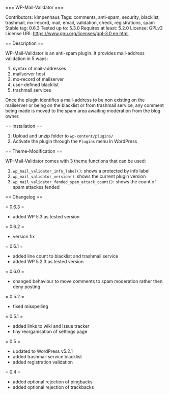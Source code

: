 === WP-Mail-Validator ===

Contributors: kimpenhaus
Tags: comments, anti-spam, security, blacklist, trashmail, mx-record, mail, email, validation, check, registrations, spam
Stable tag: 0.6.3
Tested up to: 5.3.0
Requires at least: 5.2.0
License: GPLv3
License URI: https://www.gnu.org/licenses/gpl-3.0.en.html

== Description ==

WP-Mail-Validator is an anti-spam plugin. It provides mail-address validation in 5 ways:

1. syntax of mail-addresses
2. mailserver host
3. mx-record of mailserver
4. user-defined blacklist
5. trashmail services

Once the plugin identifies a mail-address to be non existing on the mailserver or being on the blacklist or
from trashmail service, any comment being made is moved to the spam area awaiting moderation from the blog owner.

== Installation ==

1. Upload and unzip folder to `wp-content/plugins/`
2. Activate the plugin through the `Plugins` menu in WordPress

== Theme-Modification ==

WP-Mail-Validator comes with 3 theme functions that can be used:

1. `wp_mail_validator_info_label()`: shows a protected by info label
2. `wp_mail_validator_version()`: shows the current plugin version
3. `wp_mail_validator_fended_spam_attack_count()`: shows the count of spam attackes fended

== Changelog ==

= 0.6.3 =
* added WP 5.3 as tested version

= 0.6.2 =
* version fix

= 0.6.1 =
* added line count to blacklist and trashmail service
* added WP 5.2.3 as tested version

= 0.6.0 =
* changed behaviour to move comments to spam moderation rather then deny posting

= 0.5.2 =
* fixed misspelling

= 0.5.1 =
* added links to wiki and issue tracker
* tiny reorganisation of settings page

= 0.5 =
* updated to WordPress v5.2.1
* added trashmail service blacklist
* added registration validation

= 0.4 =
* added optional rejection of pingbacks
* added optional rejection of trackbacks
